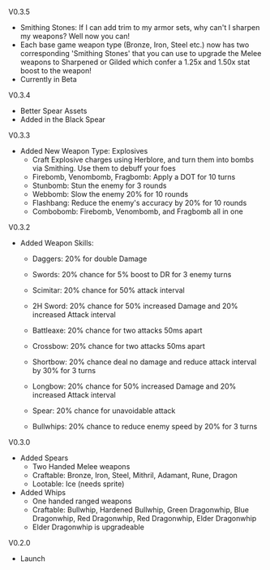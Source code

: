 V0.3.5
- Smithing Stones: If I can add trim to my armor sets, why can't I sharpen my weapons? Well now you can!
- Each base game weapon type (Bronze, Iron, Steel etc.) now has two corresponding 'Smithing Stones' that you can use to upgrade the Melee weapons to Sharpened or Gilded which confer a 1.25x and 1.50x stat boost to the weapon!
- Currently in Beta 

V0.3.4
- Better Spear Assets
- Added in the Black Spear

V0.3.3
- Added New Weapon Type: Explosives
  - Craft Explosive charges using Herblore, and turn them into bombs via Smithing. Use them to debuff your foes
  - Firebomb, Venombomb, Fragbomb: Apply a DOT for 10 turns
  - Stunbomb: Stun the enemy for 3 rounds
  - Webbomb: Slow the enemy 20% for 10 rounds
  - Flashbang: Reduce the enemy's accuracy by 20% for 10 rounds
  - Combobomb: Firebomb, Venombomb, and Fragbomb all in one

V0.3.2
- Added Weapon Skills:
  - Daggers: 20% for double Damage
  - Swords: 20% chance for 5% boost to DR for 3 enemy turns
  - Scimitar: 20% chance for 50% attack interval
  - 2H Sword: 20% chance for 50% increased Damage and 20% increased Attack interval
  - Battleaxe: 20% chance for two attacks 50ms apart
  - Crossbow: 20% chance for two attacks 50ms apart
  - Shortbow: 20% chance deal no damage and reduce attack interval by 30% for 3 turns
  - Longbow: 20% chance for 50% increased Damage and 20% increased Attack interval

  - Spear: 20% chance for unavoidable attack
  - Bullwhips: 20% chance to reduce enemy speed by 20% for 3 turns

V0.3.0
- Added Spears
  - Two Handed Melee weapons
  - Craftable: Bronze, Iron, Steel, Mithril, Adamant, Rune, Dragon
  - Lootable: Ice (needs sprite)
- Added Whips
  - One handed ranged weapons
  - Craftable: Bullwhip, Hardened Bullwhip, Green Dragonwhip, Blue Dragonwhip, Red Dragonwhip, Red Dragonwhip, Elder Dragonwhip
  - Elder Dragonwhip is upgradeable


V0.2.0
- Launch